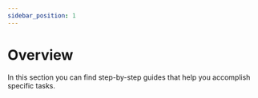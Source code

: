 ```yaml
---
sidebar_position: 1
---
```



# Overview

In this section you can find step-by-step guides that help you accomplish specific tasks.
